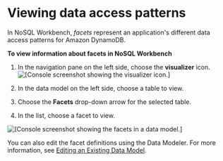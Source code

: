 # Viewing data access patterns<a name="workbench.Visualizer.Facets"></a>

In NoSQL Workbench, *facets* represent an application's different data access patterns for Amazon DynamoDB\.

**To view information about facets in NoSQL Workbench**

1. In the navigation pane on the left side, choose the **visualizer** icon\.  
![\[Console screenshot showing the visualizer icon.\]](http://docs.aws.amazon.com/amazondynamodb/latest/developerguide/images/workbench/VisualizerChoose.png)

1. In the data model on the left side, choose a table to view\.

1. Choose the **Facets** drop\-down arrow for the selected table\.

1. In the list, choose a facet to view\. 

![\[Console screenshot showing the facets in a data model.\]](http://docs.aws.amazon.com/amazondynamodb/latest/developerguide/images/workbench/VisualizerFacetView.png)

You can also edit the facet definitions using the Data Modeler\. For more information, see [Editing an Existing Data Model](workbench.Modeler.Edit.md)\.